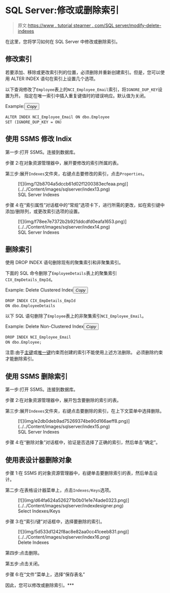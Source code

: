 # SQL Server:修改或删除索引

> 原文:[https://www . tutorial stearner . com/SQL server/modify-delete-indexes](https://www.tutorialsteacher.com/sqlserver/modify-delete-indexes)

在这里，您将学习如何在 SQL Server 中修改或删除索引。

## 修改索引

若要添加、移除或更改索引列的位置，必须删除并重新创建索引。但是，您可以使用 ALTER INDEX 语句在索引上设置几个选项。

以下查询修改了`Employee`表上的`NCI_Employee_Email`索引，将`IGNORE_DUP_KEY`设置为开。 指定在唯一索引中插入重复键值时的错误响应。默认值为关闭。

Example:<button class="copy-btn pull-right" title="Copy example code">*Copy*</button> 

```
ALTER INDEX NCI_Employee_Email ON dbo.Employee
SET (IGNORE_DUP_KEY = ON) 
```

## 使用 SSMS 修改 Indix

第一步:打开 SSMS。连接到数据库。

步骤 2:在对象资源管理器中，展开要修改的索引所属的表。

第三步:展开`Indexes`文件夹，右键点击要修改的索引，点击`Properties`。

<figure>[![](img/12b8704a5dccb61d02f1200383ecfeaa.png)](../../Content/images/sqlserver/index13.png)

<figcaption>SQL Server Indexes</figcaption>

</figure>

步骤 4:在“索引属性”对话框中的“常规”选项卡下，进行所需的更改，如在索引键中添加/删除列，或更改索引选项的设置。

<figure>[![](img/f78ee7e7372b2b921ddcdfd0eafa1653.png)](../../Content/images/sqlserver/index14.png)

<figcaption>SQL Server Indexes</figcaption>

</figure>

## 删除索引

使用 DROP INDEX 语句删除现有的聚集索引和非聚集索引。

下面的 SQL 命令删除了`EmployeeDetails`表上的聚集索引`CIX_EmpDetails_EmpId`。

Example: Delete Clustered Index<button class="copy-btn pull-right" title="Copy example code">*Copy*</button> 

```
DROP INDEX CIX_EmpDetails_EmpId
ON dbo.EmployeeDetails 
```

以下 SQL 语句删除了`Employee`表上的非聚集索引`NCI_Employee_Email`。

Example: Delete Non-Clustered Index<button class="copy-btn pull-right" title="Copy example code">*Copy*</button> 

```
DROP INDEX NCI_Employee_Email
ON dbo.Employee; 
```

注意:由于[主键](/sqlserver/create-primary-keys)或[唯一键](/sqlserver/unique-key-constraints)约束而创建的索引不能使用上述方法删除。 必须删除约束才能删除索引。

## 使用 SSMS 删除索引

第一步:打开 SSMS。连接到数据库。

步骤 2:在对象资源管理器中，展开包含要删除的索引的表。

第三步:展开`Indexes`文件夹，右键点击要删除的索引，在上下文菜单中选择删除。

<figure>[![](img/e2db0deb9ad75269374be90d166aeff8.png)](../../Content/images/sqlserver/index15.png)

<figcaption>SQL Server Indexes</figcaption>

</figure>

步骤 4:在“删除对象”对话框中，验证是否选择了正确的索引，然后单击“确定”。

## 使用表设计器删除对象

步骤 1:在 SSMS 的对象资源管理器中，右键单击要删除索引的表，然后单击设计。

第二步:在表格设计器菜单上，点击`Indexes/Keys`选项。

<figure>[![](img/d64fa624a526271b0b01e1e74ade0323.png)](../../Content/images/sqlserver/indexdesigner.png)

<figcaption>Select Indexes/Keys</figcaption>

</figure>

步骤 3:在“索引/键”对话框中，选择要删除的索引。

<figure>[![](img/5d533d1242f8ac8e82aa0cc41ceeb831.png)](../../Content/images/sqlserver/index16.png)

<figcaption>Delete Indexes</figcaption>

</figure>

第四步:点击删除。

第五步:点击关闭。

步骤 6:在“文件”菜单上，选择“保存表名”

因此，您可以修改或删除索引。***